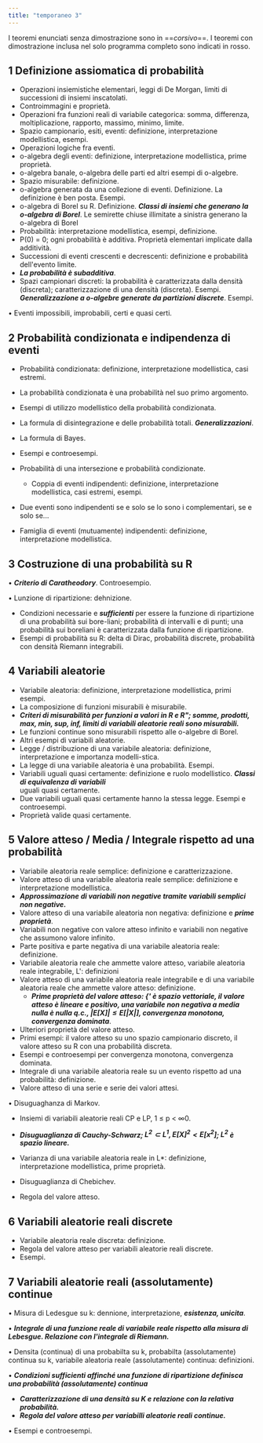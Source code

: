 ```yaml
---
title: "temporaneo 3"
---
```




I teoremi enunciati senza dimostrazione sono in ==*corsivo*==. I teoremi con dimostrazione inclusa nel solo programma completo sono indicati in rosso.

## 1 Definizione assiomatica di probabilità

- ﻿﻿Operazioni insiemistiche elementari, leggi di De Morgan, limiti di successioni di insiemi inscatolati.
- ﻿﻿Controimmagini e proprietà.
- ﻿﻿Operazioni fra funzioni reali di variabile categorica: somma, differenza, moltiplicazione, rapporto, massimo, minimo, limite.
- ﻿﻿Spazio campionario, esiti, eventi: definizione, interpretazione modellistica, esempi.
- ﻿﻿Operazioni logiche fra eventi.
- ﻿﻿o-algebra degli eventi: definizione, interpretazione modellistica, prime proprietà.
- ﻿﻿o-algebra banale, o-algebra delle parti ed altri esempi di o-algebre.
- ﻿﻿Spazio misurabile: definizione.
- ﻿﻿o-algebra generata da una collezione di eventi. Definizione. La definizione è ben posta. Esempi.
- ﻿﻿o-algebra di Borel su R. Definizione. ***Classi di insiemi che generano la o-algebra di Borel***. Le semirette chiuse illimitate a sinistra generano la o-algebra di Borel
- ﻿﻿Probabilità: interpretazione modellistica, esempi, definizione.
- ﻿﻿P(0) = 0; ogni probabilità è additiva. Proprietà elementari implicate dalla additività.
- ﻿﻿Successioni di eventi crescenti e decrescenti: definizione e probabilità dell'evento limite.
- ﻿﻿***La probabilità è subadditiva***.
- ﻿﻿Spazi campionari discreti: la probabilità è caratterizzata dalla densità (discreta); caratterizzazione di una densità (discreta). Esempi. ***Generalizzazione a o-algebre generate da partizioni discrete***. Esempi.

• Eventi impossibili, improbabili, certi e quasi certi.

## 2 Probabilità condizionata e indipendenza di eventi

- ﻿﻿Probabilità condizionata: definizione, interpretazione modellistica, casi estremi.
- ﻿﻿La probabilità condizionata è una probabilità nel suo primo argomento.
- ﻿﻿Esempi di utilizzo modellistico della probabilità condizionata.
- ﻿﻿La formula di disintegrazione e delle probabilità totali. ***Generalizzazioni***.
- ﻿﻿La formula di Bayes.
- ﻿﻿Esempi e controesempi.
- ﻿﻿Probabilità di una intersezione e probabilità condizionate.
  
  - ﻿﻿Coppia di eventi indipendenti: definizione, interpretazione modellistica, casi estremi, esempi.
- ﻿﻿Due eventi sono indipendenti se e solo se lo sono i complementari, se e solo se...
- ﻿﻿Famiglia di eventi (mutuamente) indipendenti: definizione, interpretazione modellistica.

## 3 Costruzione di una probabilità su R

• ***Criterio di Caratheodory***. Controesempio.

• Lunzione di ripartizione: dehnizione.

- ﻿﻿Condizioni necessarie e ***sufficienti*** per essere la funzione di ripartizione di una probabilità sui bore-liani; probabilità di intervalli e di punti; una probabilità sui boreliani è caratterizzata dalla funzione di ripartizione.
- ﻿﻿Esempi di probabilità su R: delta di Dirac, probabilità discrete, probabilità con densità Riemann integrabili.

## 4 Variabili aleatorie

- ﻿﻿Variabile aleatoria: definizione, interpretazione modellistica, primi esempi.
- ﻿﻿La composizione di funzioni misurabili è misurabile.
- ﻿﻿***Criteri di misurabilità per funzioni a valori in R e R"; somme, prodotti, max, min, sup, inf, limiti di variabili aleatorie reali sono misurabili.***
- ﻿﻿Le funzioni continue sono misurabili rispetto alle o-algebre di Borel.
- ﻿﻿Altri esempi di variabili aleatorie.
- ﻿﻿Legge / distribuzione di una variabile aleatoria: definizione, interpretazione e importanza modelli-stica.
- ﻿﻿La legge di una variabile aleatoria è una probabilità. Esempi.
- ﻿﻿Variabili uguali quasi certamente: definizione e ruolo modellistico. ***Classi di equivalenza di variabili***  
    uguali quasi certamente.
- ﻿﻿Due variabili uguali quasi certamente hanno la stessa legge. Esempi e controesempi.
- ﻿﻿Proprietà valide quasi certamente.

## 5 Valore atteso / Media / Integrale rispetto ad una probabilità

- ﻿﻿Variabile aleatoria reale semplice: definizione e caratterizzazione.
- ﻿﻿Valore atteso di una variabile aleatoria reale semplice: definizione e interpretazione modellistica.
- ﻿﻿***Approssimazione di variabili non negative tramite variabili semplici non negative.***
- ﻿﻿Valore atteso di una variabile aleatoria non negativa: definizione e ***prime proprietà***.
- ﻿﻿Variabili non negative con valore atteso infinito e variabili non negative che assumono valore infinito.
- ﻿﻿Parte positiva e parte negativa di una variabile aleatoria reale: definizione.
- ﻿﻿Variabile aleatoria reale che ammette valore atteso, variabile aleatoria reale integrabile, L': definizioni
- ﻿﻿Valore atteso di una variabile aleatoria reale integrabile e di una variabile aleatoria reale che ammette valore atteso: definizione.
  - ﻿﻿***Prime proprietà del valore atteso: {' è spazio vettoriale, il valore atteso è lineare e positivo, una variabile non negativa a media nulla è nulla q.c., $|E[X]| ≤ E[|X|]$, convergenza monotona,  convergenza dominata***.
- ﻿﻿Ulteriori proprietà del valore atteso.
- ﻿﻿Primi esempi: il valore atteso su uno spazio campionario discreto, il valore atteso su R con una probabilità discreta.
- ﻿﻿Esempi e controesempi per convergenza monotona, convergenza dominata.
- ﻿﻿Integrale di una variabile aleatoria reale su un evento rispetto ad una probabilità: definizione.
- ﻿﻿Valore atteso di una serie e serie dei valori attesi.

• Disuguaghanza di Markov.

- ﻿﻿Insiemi di variabili aleatorie reali CP e LP, 1 ≤ p < ∞0.
- ﻿﻿***Disuguaglianza di Cauchy-Schwarz; $L^2 \subset L^1, E[X]^2 < E[x^2]$; $L^2$ è spazio lineare.***

- ﻿﻿Varianza di una variabile aleatoria reale in L*: definizione, interpretazione modellistica, prime proprietà.
- ﻿﻿Disuguaglianza di Chebichev.
- ﻿﻿Regola del valore atteso.

## 6 Variabili aleatorie reali discrete

- ﻿﻿Variabile aleatoria reale discreta: definizione.
- ﻿﻿Regola del valore atteso per variabili aleatorie reali discrete.
- ﻿﻿Esempi.

## 7 Variabili aleatorie reali (assolutamente) continue

• Misura di Ledesgue su k: dennione, interpretazione, ***esistenza, unicita***.

• ***Integrale di una funzione reale di variabile reale rispetto alla misura di Lebesgue. Relazione con l'integrale di Riemann.***

• Densita (continua) di una probabilta su k, probabilta (assolutamente) continua su k, variabile aleatoria reale (assolutamente) continua: definizioni.

• ***Condizioni sufficienti affinché una funzione di ripartizione definisca una probabilità (assolutamente) continua***

- ﻿﻿***Caratterizzazione di una densità su K e relazione con la relativa probabilità.***
- ﻿﻿***Regola del valore atteso per variabilli aleatorie reali continue.***

• Esempi e controesempi.

